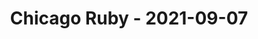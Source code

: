 ---
layout: post
title: Chicago Ruby - 2021-09-07
datetime: '2021-09-07T19:00:00-04:00'
name: Chicago Ruby
external_url: https://www.meetup.com/ChicagoRuby/events/pjfxvryccmbkb/
online_event: false
year_month: 2021-09
---